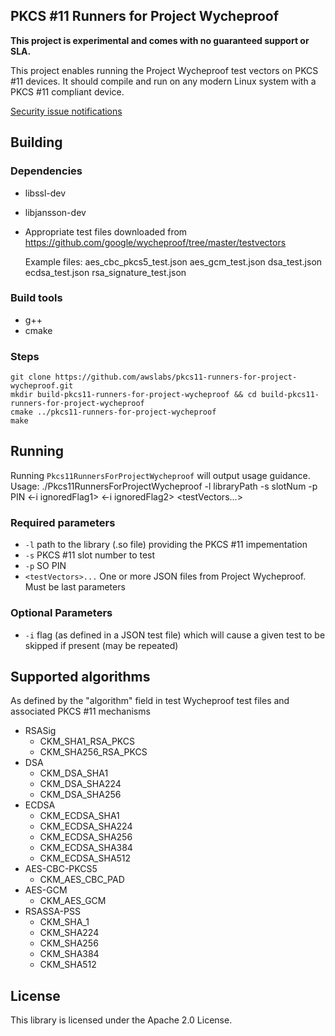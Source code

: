 ## PKCS #11 Runners for Project Wycheproof

**This project is experimental and comes with no guaranteed support or SLA.**

This project enables running the Project Wycheproof test vectors on PKCS #11 devices. It should compile and run on any modern Linux system with a PKCS #11 compliant device.

[Security issue notifications](./CONTRIBUTING.md#security-issue-notifications)

## Building
### Dependencies
* libssl-dev
* libjansson-dev
* Appropriate test files downloaded from https://github.com/google/wycheproof/tree/master/testvectors

   Example files: aes_cbc_pkcs5_test.json  aes_gcm_test.json  dsa_test.json  ecdsa_test.json  rsa_signature_test.json


### Build tools
* g++
* cmake

### Steps
    git clone https://github.com/awslabs/pkcs11-runners-for-project-wycheproof.git
    mkdir build-pkcs11-runners-for-project-wycheproof && cd build-pkcs11-runners-for-project-wycheproof
    cmake ../pkcs11-runners-for-project-wycheproof
    make

## Running
Running `Pkcs11RunnersForProjectWycheproof` will output usage guidance.
    Usage: ./Pkcs11RunnersForProjectWycheproof -l libraryPath -s slotNum -p PIN <-i ignoredFlag1> <-i ignoredFlag2> <testVectors...>
    
### Required parameters
* `-l` path to the library (.so file) providing the PKCS #11 impementation
* `-s` PKCS #11 slot number to test
* `-p` SO PIN
* `<testVectors>...` One or more JSON files from Project Wycheproof. Must be last parameters

### Optional Parameters
* `-i` flag (as defined in a JSON test file) which will cause a given test to be skipped if present (may be repeated)

## Supported algorithms
As defined by the "algorithm" field in test Wycheproof test files and associated PKCS #11 mechanisms

* RSASig
  * CKM_SHA1_RSA_PKCS
  * CKM_SHA256_RSA_PKCS
* DSA
  * CKM_DSA_SHA1
  * CKM_DSA_SHA224
  * CKM_DSA_SHA256
* ECDSA
  * CKM_ECDSA_SHA1
  * CKM_ECDSA_SHA224
  * CKM_ECDSA_SHA256
  * CKM_ECDSA_SHA384
  * CKM_ECDSA_SHA512
* AES-CBC-PKCS5
  * CKM_AES_CBC_PAD
* AES-GCM
  * CKM_AES_GCM
* RSASSA-PSS
  * CKM_SHA_1
  * CKM_SHA224
  * CKM_SHA256
  * CKM_SHA384
  * CKM_SHA512

## License

This library is licensed under the Apache 2.0 License. 
